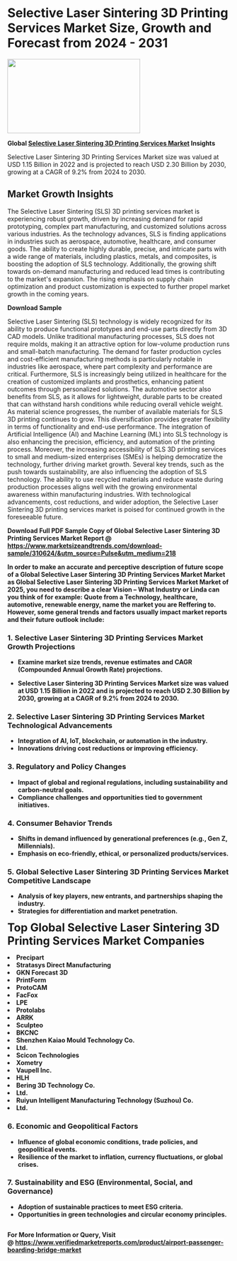 <H1>Selective Laser Sintering 3D Printing Services Market Size, Growth and Forecast from 2024 - 2031</H1><img class="aligncenter size-medium wp-image-584254" src="https://thirdeyenews.in/wp-content/uploads/2024/09/Global-Market-Research-300x168.jpeg" alt="" width="300" height="168" /><p><strong>Global&nbsp;<a href="https://www.marketsizeandtrends.com/download-sample/310624/&amp;utm_source=Pulse&amp;utm_medium=218">Selective Laser Sintering 3D Printing Services Market</a> Insights</strong></p><p>Selective Laser Sintering 3D Printing Services Market size was valued at USD 1.15 Billion in 2022 and is projected to reach USD 2.30 Billion by 2030, growing at a CAGR of 9.2% from 2024 to 2030.</p><p><h2>Market Growth Insights</h2> <p>The Selective Laser Sintering (SLS) 3D printing services market is experiencing robust growth, driven by increasing demand for rapid prototyping, complex part manufacturing, and customized solutions across various industries. As the technology advances, SLS is finding applications in industries such as aerospace, automotive, healthcare, and consumer goods. The ability to create highly durable, precise, and intricate parts with a wide range of materials, including plastics, metals, and composites, is boosting the adoption of SLS technology. Additionally, the growing shift towards on-demand manufacturing and reduced lead times is contributing to the market's expansion. The rising emphasis on supply chain optimization and product customization is expected to further propel market growth in the coming years.</p> <p><strong>Download Sample</strong></p> <p>Selective Laser Sintering (SLS) technology is widely recognized for its ability to produce functional prototypes and end-use parts directly from 3D CAD models. Unlike traditional manufacturing processes, SLS does not require molds, making it an attractive option for low-volume production runs and small-batch manufacturing. The demand for faster production cycles and cost-efficient manufacturing methods is particularly notable in industries like aerospace, where part complexity and performance are critical. Furthermore, SLS is increasingly being utilized in healthcare for the creation of customized implants and prosthetics, enhancing patient outcomes through personalized solutions. The automotive sector also benefits from SLS, as it allows for lightweight, durable parts to be created that can withstand harsh conditions while reducing overall vehicle weight. As material science progresses, the number of available materials for SLS 3D printing continues to grow. This diversification provides greater flexibility in terms of functionality and end-use performance. The integration of Artificial Intelligence (AI) and Machine Learning (ML) into SLS technology is also enhancing the precision, efficiency, and automation of the printing process. Moreover, the increasing accessibility of SLS 3D printing services to small and medium-sized enterprises (SMEs) is helping democratize the technology, further driving market growth. Several key trends, such as the push towards sustainability, are also influencing the adoption of SLS technology. The ability to use recycled materials and reduce waste during production processes aligns well with the growing environmental awareness within manufacturing industries. With technological advancements, cost reductions, and wider adoption, the Selective Laser Sintering 3D printing services market is poised for continued growth in the foreseeable future. <p><strong></p><p><span class=""><strong>Download Full PDF Sample Copy of Global Selective Laser Sintering 3D Printing Services Market Report</strong> @ <a href="https://www.marketsizeandtrends.com/download-sample/310624/&amp;utm_source=Pulse&amp;utm_medium=218" target="_blank">https://www.marketsizeandtrends.com/download-sample/310624/&amp;utm_source=Pulse&amp;utm_medium=218</a></span></p><p>In order to make an accurate and perceptive description of future scope of a Global&nbsp;Selective Laser Sintering 3D Printing Services Market Market as Global&nbsp;Selective Laser Sintering 3D Printing Services Market Market of 2025, you need to describe a clear Vision &ndash; What Industry or Linda can you think of for example: Quote from a Technology, healthcare, automotive, renewable energy, name the market you are Reffering to. However, some general trends and factors usually impact market reports and their future outlook include:</p><h3>1.&nbsp;<strong>Selective Laser Sintering 3D Printing Services Market Growth Projections</strong></h3><ul><li>Examine market size trends, revenue estimates and CAGR (Compounded Annual Growth Rate) projections.</li><li><p>Selective Laser Sintering 3D Printing Services Market size was valued at USD 1.15 Billion in 2022 and is projected to reach USD 2.30 Billion by 2030, growing at a CAGR of 9.2% from 2024 to 2030.</p></li></ul><h3>2.&nbsp;<strong>Selective Laser Sintering 3D Printing Services Market Technological Advancements</strong></h3><ul><li>Integration of AI, IoT, blockchain, or automation in the industry.</li><li>Innovations driving cost reductions or improving efficiency.</li></ul><h3>3.&nbsp;<strong>Regulatory and Policy Changes</strong></h3><ul><li>Impact of global and regional regulations, including sustainability and carbon-neutral goals.</li><li>Compliance challenges and opportunities tied to government initiatives.</li></ul><h3>4.&nbsp;<strong>Consumer Behavior Trends</strong></h3><ul><li>Shifts in demand influenced by generational preferences (e.g., Gen Z, Millennials).</li><li>Emphasis on eco-friendly, ethical, or personalized products/services.</li></ul><h3>5.&nbsp;<strong>Global Selective Laser Sintering 3D Printing Services Market Competitive Landscape</strong></h3><ul><li>Analysis of key players, new entrants, and partnerships shaping the industry.</li><li>Strategies for differentiation and market penetration.</li></ul><p data-pm-slice="1 1 []"><span style="color: inherit; font-family: inherit; font-size: 25px;">Top Global Selective Laser Sintering 3D Printing Services Market Companies</span></p><div class="" data-test-id=""><p><li>Precipart</li><li> Stratasys Direct Manufacturing</li><li> GKN Forecast 3D</li><li> PrintForm</li><li> ProtoCAM</li><li> FacFox</li><li> LPE</li><li> Protolabs</li><li> ARRK</li><li> Sculpteo</li><li> BKCNC</li><li> Shenzhen Kaiao Mould Technology Co.</li><li> Ltd.</li><li> Scicon Technologies</li><li> Xometry</li><li> Vaupell Inc.</li><li> HLH</li><li> Bering 3D Technology Co.</li><li> Ltd.</li><li> Ruiyun Intelligent Manufacturing Technology (Suzhou) Co.</li><li> Ltd.</li></p></div><h3>6.&nbsp;<strong>Economic and Geopolitical Factors</strong></h3><ul><li>Influence of global economic conditions, trade policies, and geopolitical events.</li><li>Resilience of the market to inflation, currency fluctuations, or global crises.</li></ul><h3>7.&nbsp;<strong>Sustainability and ESG (Environmental, Social, and Governance)</strong></h3><ul><li>Adoption of sustainable practices to meet ESG criteria.</li><li>Opportunities in green technologies and circular economy principles.</li></ul><h2><strong style="font-size: 14px;">For More Information or Query, Visit @&nbsp;</strong><a style="background-color: #ffffff; font-size: 14px;" href="https://www.marketsizeandtrends.com/report/selective-laser-sintering-3d-printing-services-market/" target="_blank">https://www.verifiedmarketreports.com/product/airport-passenger-boarding-bridge-market</a></h2>
